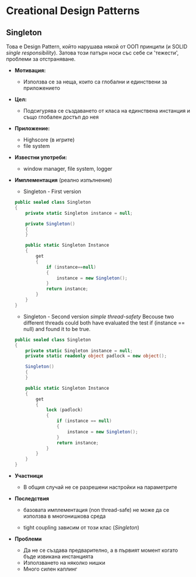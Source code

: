 # Creational Design Patterns

## Singleton
Това е Design Pattern, който нарушава някой от ООП принципи (и SOLID _single responsibility_). Затова този патърн носи със себе си 'тежести', проблеми за отстраняване.

* **Мотивация:**
	- Използва се за неща, които са глобални и единствени за приложението

* **Цел:**
	- Подсигурява се създаването от класа на единствена инстанция и също глобален достъп до нея

* **Приложение:**
	- Highscore (в игрите)
	- file system

* **Известни употреби:**
	- window manager, file system, logger

* **Имплементация** (реално изпълнение)
	* Singleton - First version

	~~~c#
	public sealed class Singleton
	{
	    private static Singleton instance = null;

	    private Singleton()
	    {
	    }

	    public static Singleton Instance
	    {
	        get
	        {
	            if (instance==null)
	            {
	                instance = new Singleton();
	            }
	            return instance;
	        }
	    }
	}
	~~~

	* Singleton - Second version _simple thread-safety_
	Becouse two different threads could both have evaluated the test if (instance == null) and found it to be true.

	~~~c#
	public sealed class Singleton
	{
	    private static Singleton instance = null;
	    private static readonly object padlock = new object();

	    Singleton()
	    {
	    }

	    public static Singleton Instance
	    {
	        get
	        {
	            lock (padlock)
	            {
	                if (instance == null)
	                {
	                    instance = new Singleton();
	                }
	                return instance;
	            }
	        }
	    }
	}
	~~~

* **Участници**
	- В общия случай не се разрешени настройки на параметрите

* **Последствия**
	* базовата имплементация (non thread-safe)
		не може да се използва в многонишкова среда

	* tight coupling
		зависим от този клас (_Singleton_)
		
* **Проблеми**
	- Да не се създава предварително, а в първият момент когато бъде извикана инстанцията
	- Използването на няколко нишки
	- Много силен каплинг